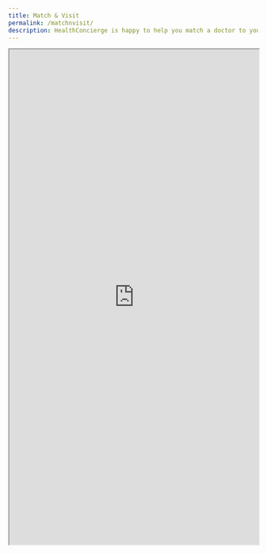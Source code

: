 ```yaml
---
title: Match & Visit
permalink: /matchnvisit/
description: HealthConcierge is happy to help you match a doctor to your medical condition
---
```

<iframe src="https://www.checkfirst.gov.sg/c/5153c33a-cd7f-4b96-b860-2fe3f31b7da1" style="width:100%;height:1000px"></iframe>